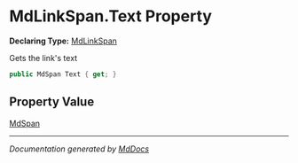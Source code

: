 # MdLinkSpan.Text Property

**Declaring Type:** [MdLinkSpan](../index.md)

Gets the link's text

```csharp
public MdSpan Text { get; }
```

## Property Value

[MdSpan](../../MdSpan/index.md)

___

*Documentation generated by [MdDocs](https://github.com/ap0llo/mddocs)*
